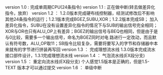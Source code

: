 version 1.0 : 完成单周期CPU(24条指令)
version 1.1 : 正在做中断(转去做差异化指令，放弃）
version 1.2 ： 1.2.0版本完成硬布线控制器，经测试修改后不影响其他24条指令的运行；1.2.1版本完成BGEZ,SUBU,XOR；1.2.2版本完成SB；
      加入差异化指令，SUBU在没有设置差异化指令的情况下与SUB的输出信号完全相同；XOR与OR也只有ALU_OP上有差异；BGEZ的输出信号与BEQ也相同，但是由于是与0比较，需要多一个输出信号，命名为BGEZ同时对电       路进行一定改动，而且默认有符号数，ALU_OP取11；SB指令比较复杂，需要将要写入的字节和存储器中本来就有的字节进行拼装再写回
version 1.3 ： 完成理想流水线
       1.3.0版本完成流水接口部件设计，1.3.1完成理想流水线
version 1.4 ： 气泡流水线(EX段分支)
version 1.5 ： 重定向流水线(EX段分支)
       个人感觉1.5版本是正确的，但是1.5-TEXT 版本才可以通过提交
version 1.6 ： 单级中断
